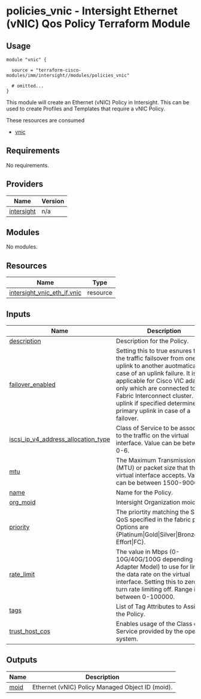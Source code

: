 # policies_vnic - Intersight Ethernet (vNIC) Qos Policy Terraform Module

## Usage

```hcl
module "vnic" {

  source = "terraform-cisco-modules/imm/intersight//modules/policies_vnic"

  # omitted...
}
```

This module will create an Ethernet (vNIC) Policy in Intersight.  This can be used to create Profiles and Templates that require a vNIC Policy.  

These resources are consumed

* [vnic](https://registry.terraform.io/providers/CiscoDevNet/intersight/latest/docs/resources/vnic_eth_if)

<!-- BEGINNING OF PRE-COMMIT-TERRAFORM DOCS HOOK -->
## Requirements

No requirements.

## Providers

| Name | Version |
|------|---------|
| <a name="provider_intersight"></a> [intersight](#provider\_intersight) | n/a |

## Modules

No modules.

## Resources

| Name | Type |
|------|------|
| [intersight_vnic_eth_if.vnic](https://registry.terraform.io/providers/CiscoDevNet/intersight/latest/docs/resources/vnic_eth_if) | resource |

## Inputs

| Name | Description | Type | Default | Required |
|------|-------------|------|---------|:--------:|
| <a name="input_description"></a> [description](#input\_description) | Description for the Policy. | `string` | `""` | no |
| <a name="input_failover_enabled"></a> [failover\_enabled](#input\_failover\_enabled) | Setting this to true esnures that the traffic failsover from one uplink to another auotmatically in case of an uplink failure. It is applicable for Cisco VIC adapters only which are connected to Fabric Interconnect cluster. The uplink if specified determines the primary uplink in case of a failover. | `bool` | `false` | no |
| <a name="input_iscsi_ip_v4_address_allocation_type"></a> [iscsi\_ip\_v4\_address\_allocation\_type](#input\_iscsi\_ip\_v4\_address\_allocation\_type) | Class of Service to be associated to the traffic on the virtual interface.  Value can be between 0-6. | `number` | `0` | no |
| <a name="input_mtu"></a> [mtu](#input\_mtu) | The Maximum Transmission Unit (MTU) or packet size that the virtual interface accepts.  Value can be between 1500-9000. | `number` | `1500` | no |
| <a name="input_name"></a> [name](#input\_name) | Name for the Policy. | `string` | `"vnic"` | no |
| <a name="input_org_moid"></a> [org\_moid](#input\_org\_moid) | Intersight Organization moid. | `string` | n/a | yes |
| <a name="input_priority"></a> [priority](#input\_priority) | The priortity matching the System QoS specified in the fabric profile.  Options are {Platinum\|Gold\|Silver\|Bronze\|Best Effort\|FC}. | `string` | `"Best Effort"` | no |
| <a name="input_rate_limit"></a> [rate\_limit](#input\_rate\_limit) | The value in Mbps (0-10G/40G/100G depending on Adapter Model) to use for limiting the data rate on the virtual interface. Setting this to zero will turn rate limiting off.  Range is between 0-100000. | `number` | `0` | no |
| <a name="input_tags"></a> [tags](#input\_tags) | List of Tag Attributes to Assign to the Policy. | `list(map(string))` | `[]` | no |
| <a name="input_trust_host_cos"></a> [trust\_host\_cos](#input\_trust\_host\_cos) | Enables usage of the Class of Service provided by the operating system. | `bool` | `false` | no |

## Outputs

| Name | Description |
|------|-------------|
| <a name="output_moid"></a> [moid](#output\_moid) | Ethernet (vNIC) Policy Managed Object ID (moid). |
<!-- END OF PRE-COMMIT-TERRAFORM DOCS HOOK -->
